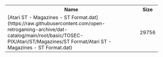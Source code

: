 <table>
<tr><th>Name</th><th>Size</th></tr>
<tr><td>[Atari ST - Magazines - ST Format.dat](https://raw.githubusercontent.com/open-retrogaming-archive/dat-catalog/main/root/basic/TOSEC-PIX/Atari/ST/Magazines/ST Format/Atari ST - Magazines - ST Format.dat)</td><td>29756</td></tr>
</table>
